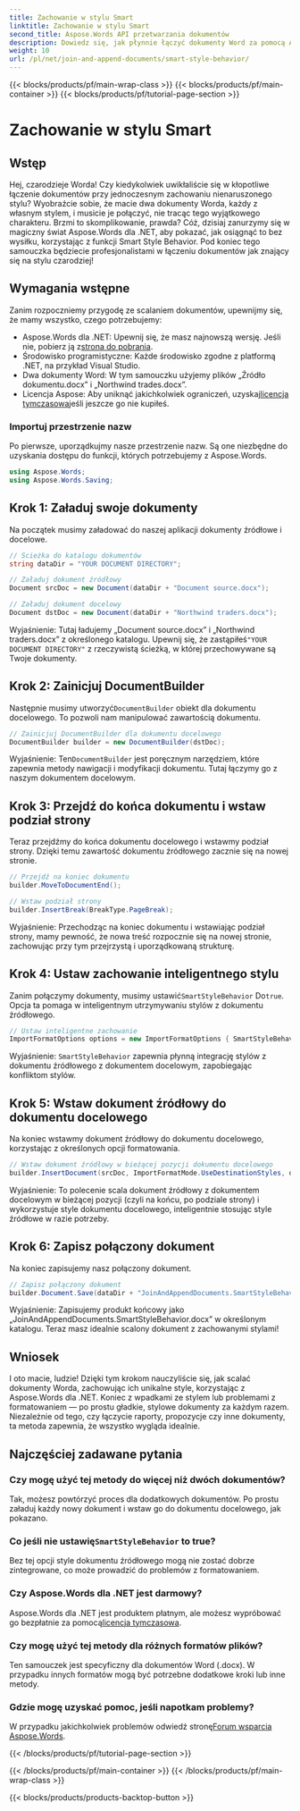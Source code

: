 ```yaml
---
title: Zachowanie w stylu Smart
linktitle: Zachowanie w stylu Smart
second_title: Aspose.Words API przetwarzania dokumentów
description: Dowiedz się, jak płynnie łączyć dokumenty Word za pomocą Aspose.Words for .NET, zachowując style i zapewniając profesjonalne rezultaty.
weight: 10
url: /pl/net/join-and-append-documents/smart-style-behavior/
---
```


{{< blocks/products/pf/main-wrap-class >}}
{{< blocks/products/pf/main-container >}}
{{< blocks/products/pf/tutorial-page-section >}}

# Zachowanie w stylu Smart

## Wstęp

Hej, czarodzieje Worda! Czy kiedykolwiek uwikłaliście się w kłopotliwe łączenie dokumentów przy jednoczesnym zachowaniu nienaruszonego stylu? Wyobraźcie sobie, że macie dwa dokumenty Worda, każdy z własnym stylem, i musicie je połączyć, nie tracąc tego wyjątkowego charakteru. Brzmi to skomplikowanie, prawda? Cóż, dzisiaj zanurzymy się w magiczny świat Aspose.Words dla .NET, aby pokazać, jak osiągnąć to bez wysiłku, korzystając z funkcji Smart Style Behavior. Pod koniec tego samouczka będziecie profesjonalistami w łączeniu dokumentów jak znający się na stylu czarodziej!

## Wymagania wstępne

Zanim rozpoczniemy przygodę ze scalaniem dokumentów, upewnijmy się, że mamy wszystko, czego potrzebujemy:

-  Aspose.Words dla .NET: Upewnij się, że masz najnowszą wersję. Jeśli nie, pobierz ją z[strona do pobrania](https://releases.aspose.com/words/net/).
- Środowisko programistyczne: Każde środowisko zgodne z platformą .NET, na przykład Visual Studio.
- Dwa dokumenty Word: W tym samouczku użyjemy plików „Źródło dokumentu.docx” i „Northwind trades.docx”.
-  Licencja Aspose: Aby uniknąć jakichkolwiek ograniczeń, uzyskaj[licencja tymczasowa](https://purchase.aspose.com/temporary-license/)jeśli jeszcze go nie kupiłeś.

### Importuj przestrzenie nazw

Po pierwsze, uporządkujmy nasze przestrzenie nazw. Są one niezbędne do uzyskania dostępu do funkcji, których potrzebujemy z Aspose.Words.

```csharp
using Aspose.Words;
using Aspose.Words.Saving;
```

## Krok 1: Załaduj swoje dokumenty

Na początek musimy załadować do naszej aplikacji dokumenty źródłowe i docelowe.

```csharp
// Ścieżka do katalogu dokumentów
string dataDir = "YOUR DOCUMENT DIRECTORY";

// Załaduj dokument źródłowy
Document srcDoc = new Document(dataDir + "Document source.docx");

// Załaduj dokument docelowy
Document dstDoc = new Document(dataDir + "Northwind traders.docx");
```

Wyjaśnienie:
 Tutaj ładujemy „Document source.docx” i „Northwind traders.docx” z określonego katalogu. Upewnij się, że zastąpiłeś`"YOUR DOCUMENT DIRECTORY"` z rzeczywistą ścieżką, w której przechowywane są Twoje dokumenty.

## Krok 2: Zainicjuj DocumentBuilder

 Następnie musimy utworzyć`DocumentBuilder` obiekt dla dokumentu docelowego. To pozwoli nam manipulować zawartością dokumentu.

```csharp
// Zainicjuj DocumentBuilder dla dokumentu docelowego
DocumentBuilder builder = new DocumentBuilder(dstDoc);
```

Wyjaśnienie:
 Ten`DocumentBuilder` jest poręcznym narzędziem, które zapewnia metody nawigacji i modyfikacji dokumentu. Tutaj łączymy go z naszym dokumentem docelowym.

## Krok 3: Przejdź do końca dokumentu i wstaw podział strony

Teraz przejdźmy do końca dokumentu docelowego i wstawmy podział strony. Dzięki temu zawartość dokumentu źródłowego zacznie się na nowej stronie.

```csharp
// Przejdź na koniec dokumentu
builder.MoveToDocumentEnd();

// Wstaw podział strony
builder.InsertBreak(BreakType.PageBreak);
```

Wyjaśnienie:
Przechodząc na koniec dokumentu i wstawiając podział strony, mamy pewność, że nowa treść rozpocznie się na nowej stronie, zachowując przy tym przejrzystą i uporządkowaną strukturę.

## Krok 4: Ustaw zachowanie inteligentnego stylu

 Zanim połączymy dokumenty, musimy ustawić`SmartStyleBehavior` Do`true`. Opcja ta pomaga w inteligentnym utrzymywaniu stylów z dokumentu źródłowego.

```csharp
// Ustaw inteligentne zachowanie
ImportFormatOptions options = new ImportFormatOptions { SmartStyleBehavior = true };
```

Wyjaśnienie:
`SmartStyleBehavior` zapewnia płynną integrację stylów z dokumentu źródłowego z dokumentem docelowym, zapobiegając konfliktom stylów.

## Krok 5: Wstaw dokument źródłowy do dokumentu docelowego

Na koniec wstawmy dokument źródłowy do dokumentu docelowego, korzystając z określonych opcji formatowania.

```csharp
// Wstaw dokument źródłowy w bieżącej pozycji dokumentu docelowego
builder.InsertDocument(srcDoc, ImportFormatMode.UseDestinationStyles, options);
```

Wyjaśnienie:
To polecenie scala dokument źródłowy z dokumentem docelowym w bieżącej pozycji (czyli na końcu, po podziale strony) i wykorzystuje style dokumentu docelowego, inteligentnie stosując style źródłowe w razie potrzeby.

## Krok 6: Zapisz połączony dokument

Na koniec zapisujemy nasz połączony dokument.

```csharp
// Zapisz połączony dokument
builder.Document.Save(dataDir + "JoinAndAppendDocuments.SmartStyleBehavior.docx");
```

Wyjaśnienie:
Zapisujemy produkt końcowy jako „JoinAndAppendDocuments.SmartStyleBehavior.docx” w określonym katalogu. Teraz masz idealnie scalony dokument z zachowanymi stylami!

## Wniosek

I oto macie, ludzie! Dzięki tym krokom nauczyliście się, jak scalać dokumenty Worda, zachowując ich unikalne style, korzystając z Aspose.Words dla .NET. Koniec z wpadkami ze stylem lub problemami z formatowaniem — po prostu gładkie, stylowe dokumenty za każdym razem. Niezależnie od tego, czy łączycie raporty, propozycje czy inne dokumenty, ta metoda zapewnia, że wszystko wygląda idealnie.

## Najczęściej zadawane pytania

### Czy mogę użyć tej metody do więcej niż dwóch dokumentów?
Tak, możesz powtórzyć proces dla dodatkowych dokumentów. Po prostu załaduj każdy nowy dokument i wstaw go do dokumentu docelowego, jak pokazano.

### Co jeśli nie ustawię`SmartStyleBehavior` to true?
Bez tej opcji style dokumentu źródłowego mogą nie zostać dobrze zintegrowane, co może prowadzić do problemów z formatowaniem.

### Czy Aspose.Words dla .NET jest darmowy?
 Aspose.Words dla .NET jest produktem płatnym, ale możesz wypróbować go bezpłatnie za pomocą[licencja tymczasowa](https://purchase.aspose.com/temporary-license/).

### Czy mogę użyć tej metody dla różnych formatów plików?
Ten samouczek jest specyficzny dla dokumentów Word (.docx). W przypadku innych formatów mogą być potrzebne dodatkowe kroki lub inne metody.

### Gdzie mogę uzyskać pomoc, jeśli napotkam problemy?
 W przypadku jakichkolwiek problemów odwiedź stronę[Forum wsparcia Aspose.Words](https://forum.aspose.com/c/words/8).

{{< /blocks/products/pf/tutorial-page-section >}}

{{< /blocks/products/pf/main-container >}}
{{< /blocks/products/pf/main-wrap-class >}}

{{< blocks/products/products-backtop-button >}}
